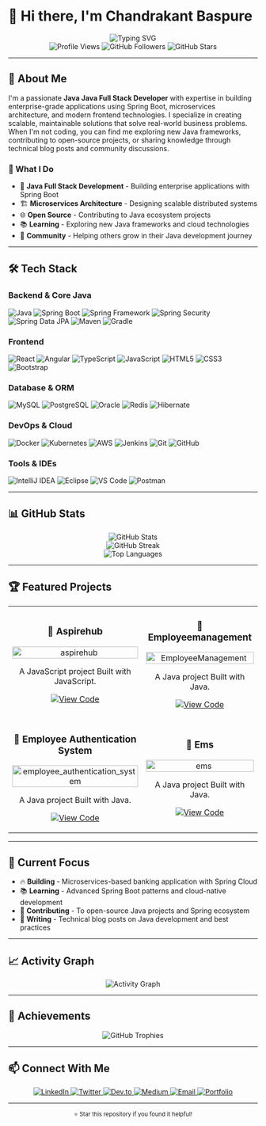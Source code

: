# 👋 Hi there, I'm Chandrakant Baspure

<div align="center">
  <img src="https://readme-typing-svg.herokuapp.com?font=Fira+Code&weight=500&size=28&pause=1000&color=6366F1&center=true&vCenter=true&width=435&lines=Java+Full+Stack+Developer;Spring+Boot+Expert;Microservices+Architect;Problem+Solver" alt="Typing SVG" />
</div>

<div align="center">
  <img src="https://komarev.com/ghpvc/?username=chandrakantbaspure&style=flat-square&color=blue" alt="Profile Views" />
  <img src="https://img.shields.io/github/followers/chandrakantbaspure?label=Followers&style=social" alt="GitHub Followers" />
  <img src="https://img.shields.io/github/stars/chandrakantbaspure?label=Stars&style=social" alt="GitHub Stars" />
</div>

---

## 🚀 About Me

I'm a passionate **Java Java Full Stack Developer** with expertise in building enterprise-grade applications using Spring Boot, microservices architecture, and modern frontend technologies. I specialize in creating scalable, maintainable solutions that solve real-world business problems. When I'm not coding, you can find me exploring new Java frameworks, contributing to open-source projects, or sharing knowledge through technical blog posts and community discussions.

### 🎯 What I Do
- 🔧 **Java Full Stack Development** - Building enterprise applications with Spring Boot
- 🏗️ **Microservices Architecture** - Designing scalable distributed systems
- 🌐 **Open Source** - Contributing to Java ecosystem projects
- 📚 **Learning** - Exploring new Java frameworks and cloud technologies
- 🤝 **Community** - Helping others grow in their Java development journey

---

## 🛠️ Tech Stack

### Backend & Core Java
![Java](https://img.shields.io/badge/Java-ED8B00?style=for-the-badge&logo=java&logoColor=white)
![Spring Boot](https://img.shields.io/badge/Spring_Boot-6DB33F?style=for-the-badge&logo=spring-boot&logoColor=white)
![Spring Framework](https://img.shields.io/badge/Spring-6DB33F?style=for-the-badge&logo=spring&logoColor=white)
![Spring Security](https://img.shields.io/badge/Spring_Security-6DB33F?style=for-the-badge&logo=spring-security&logoColor=white)
![Spring Data JPA](https://img.shields.io/badge/Spring_Data_JPA-6DB33F?style=for-the-badge&logo=spring&logoColor=white)
![Maven](https://img.shields.io/badge/Maven-C71A36?style=for-the-badge&logo=apache-maven&logoColor=white)
![Gradle](https://img.shields.io/badge/Gradle-02303A?style=for-the-badge&logo=gradle&logoColor=white)

### Frontend
![React](https://img.shields.io/badge/React-20232A?style=for-the-badge&logo=react&logoColor=61DAFB)
![Angular](https://img.shields.io/badge/Angular-DD0031?style=for-the-badge&logo=angular&logoColor=white)
![TypeScript](https://img.shields.io/badge/TypeScript-007ACC?style=for-the-badge&logo=typescript&logoColor=white)
![JavaScript](https://img.shields.io/badge/JavaScript-F7DF1E?style=for-the-badge&logo=javascript&logoColor=black)
![HTML5](https://img.shields.io/badge/HTML5-E34F26?style=for-the-badge&logo=html5&logoColor=white)
![CSS3](https://img.shields.io/badge/CSS3-1572B6?style=for-the-badge&logo=css3&logoColor=white)
![Bootstrap](https://img.shields.io/badge/Bootstrap-563D7C?style=for-the-badge&logo=bootstrap&logoColor=white)

### Database & ORM
![MySQL](https://img.shields.io/badge/MySQL-00000F?style=for-the-badge&logo=mysql&logoColor=white)
![PostgreSQL](https://img.shields.io/badge/PostgreSQL-316192?style=for-the-badge&logo=postgresql&logoColor=white)
![Oracle](https://img.shields.io/badge/Oracle-F80000?style=for-the-badge&logo=oracle&logoColor=white)
![Redis](https://img.shields.io/badge/Redis-DC382D?style=for-the-badge&logo=redis&logoColor=white)
![Hibernate](https://img.shields.io/badge/Hibernate-59666C?style=for-the-badge&logo=hibernate&logoColor=white)

### DevOps & Cloud
![Docker](https://img.shields.io/badge/Docker-2496ED?style=for-the-badge&logo=docker&logoColor=white)
![Kubernetes](https://img.shields.io/badge/Kubernetes-326CE5?style=for-the-badge&logo=kubernetes&logoColor=white)
![AWS](https://img.shields.io/badge/AWS-FF9900?style=for-the-badge&logo=amazonaws&logoColor=white)
![Jenkins](https://img.shields.io/badge/Jenkins-D24939?style=for-the-badge&logo=jenkins&logoColor=white)
![Git](https://img.shields.io/badge/Git-F05032?style=for-the-badge&logo=git&logoColor=white)
![GitHub](https://img.shields.io/badge/GitHub-100000?style=for-the-badge&logo=github&logoColor=white)

### Tools & IDEs
![IntelliJ IDEA](https://img.shields.io/badge/IntelliJ_IDEA-000000?style=for-the-badge&logo=intellij-idea&logoColor=white)
![Eclipse](https://img.shields.io/badge/Eclipse-2C2255?style=for-the-badge&logo=eclipse&logoColor=white)
![VS Code](https://img.shields.io/badge/VS_Code-007ACC?style=for-the-badge&logo=visual-studio-code&logoColor=white)
![Postman](https://img.shields.io/badge/Postman-FF6C37?style=for-the-badge&logo=postman&logoColor=white)

---

## 📊 GitHub Stats

<div align="center">
  <img src="https://github-readme-stats.vercel.app/api?username=chandrakantbaspure&show_icons=true&theme=radical&hide_border=true&bg_color=0D1117&title_color=6366F1&text_color=FFFFFF&icon_color=6366F1" alt="GitHub Stats" />
</div>

<div align="center">
  <img src="https://github-readme-streak-stats.herokuapp.com/?user=chandrakantbaspure&theme=radical&hide_border=true&background=0D1117&stroke=6366F1&ring=6366F1&fire=6366F1&currStreakNum=FFFFFF&currStreakLabel=6366F1&sideNums=FFFFFF&sideLabels=FFFFFF&dates=FFFFFF" alt="GitHub Streak" />
</div>

<div align="center">
  <img src="https://github-readme-stats.vercel.app/api/top-langs/?username=chandrakantbaspure&layout=compact&theme=radical&hide_border=true&bg_color=0D1117&title_color=6366F1&text_color=FFFFFF" alt="Top Languages" />
</div>

---

## 🏆 Featured Projects

<table>
  <tr>
    <td width="50%">
      <h3 align="center">🚀 Aspirehub</h3>
      <div align="center">
        <a href="https://github.com/chandrakantbaspure/aspirehub" target="_blank">
          <img src="https://github-readme-stats.vercel.app/api/pin/?username=chandrakantbaspure&repo=aspirehub&theme=radical&hide_border=true&bg_color=0D1117&title_color=6366F1&text_color=FFFFFF" width="100%" alt="aspirehub"/>
        </a>
      </div>
      <p align="center">
        A JavaScript project Built with JavaScript.
      </p>
      <p align="center">
        <a href="https://github.com/chandrakantbaspure/aspirehub" target="_blank">
          <img src="https://img.shields.io/badge/Code-000000?style=for-the-badge&logo=github&logoColor=white" alt="View Code"/>
        </a>
      </p>
    </td>
    <td width="50%">
      <h3 align="center">🚀 Employeemanagement</h3>
      <div align="center">
        <a href="https://github.com/chandrakantbaspure/EmployeeManagement" target="_blank">
          <img src="https://github-readme-stats.vercel.app/api/pin/?username=chandrakantbaspure&repo=EmployeeManagement&theme=radical&hide_border=true&bg_color=0D1117&title_color=6366F1&text_color=FFFFFF" width="100%" alt="EmployeeManagement"/>
        </a>
      </div>
      <p align="center">
        A Java project Built with Java.
      </p>
      <p align="center">
        <a href="https://github.com/chandrakantbaspure/EmployeeManagement" target="_blank">
          <img src="https://img.shields.io/badge/Code-000000?style=for-the-badge&logo=github&logoColor=white" alt="View Code"/>
        </a>
      </p>
    </td>
  </tr>
  <tr>
    <td width="50%">
      <h3 align="center">🚀 Employee Authentication System</h3>
      <div align="center">
        <a href="https://github.com/chandrakantbaspure/employee_authentication_system" target="_blank">
          <img src="https://github-readme-stats.vercel.app/api/pin/?username=chandrakantbaspure&repo=employee_authentication_system&theme=radical&hide_border=true&bg_color=0D1117&title_color=6366F1&text_color=FFFFFF" width="100%" alt="employee_authentication_system"/>
        </a>
      </div>
      <p align="center">
        A Java project Built with Java.
      </p>
      <p align="center">
        <a href="https://github.com/chandrakantbaspure/employee_authentication_system" target="_blank">
          <img src="https://img.shields.io/badge/Code-000000?style=for-the-badge&logo=github&logoColor=white" alt="View Code"/>
        </a>
      </p>
    </td>
    <td width="50%">
      <h3 align="center">🚀 Ems</h3>
      <div align="center">
        <a href="https://github.com/chandrakantbaspure/ems" target="_blank">
          <img src="https://github-readme-stats.vercel.app/api/pin/?username=chandrakantbaspure&repo=ems&theme=radical&hide_border=true&bg_color=0D1117&title_color=6366F1&text_color=FFFFFF" width="100%" alt="ems"/>
        </a>
      </div>
      <p align="center">
        A Java project Built with Java.
      </p>
      <p align="center">
        <a href="https://github.com/chandrakantbaspure/ems" target="_blank">
          <img src="https://img.shields.io/badge/Code-000000?style=for-the-badge&logo=github&logoColor=white" alt="View Code"/>
        </a>
      </p>
    </td>
  </tr>
</table>

---

## 🎯 Current Focus

- 🔥 **Building** - Microservices-based banking application with Spring Cloud
- 📚 **Learning** - Advanced Spring Boot patterns and cloud-native development
- 🤝 **Contributing** - To open-source Java projects and Spring ecosystem
- 📝 **Writing** - Technical blog posts on Java development and best practices

---

## 📈 Activity Graph

<div align="center">
  <img src="https://github-readme-activity-graph.vercel.app/graph?username=chandrakantbaspure&theme=radical&hide_border=true&bg_color=0D1117&color=6366F1&line=6366F1&point=FFFFFF" alt="Activity Graph" />
</div>

---

## 🏅 Achievements

<div align="center">
  <img src="https://github-profile-trophy.vercel.app/?username=chandrakantbaspure&theme=radical&no-frame=true&no-bg=true&margin-w=4&row=1&column=7" alt="GitHub Trophies" />
</div>

---

## 📫 Connect With Me

<div align="center">
  <a href="https://www.linkedin.com/in/chandrakant-baspure-158988201/" target="_blank">
    <img src="https://img.shields.io/badge/LinkedIn-0077B5?style=for-the-badge&logo=linkedin&logoColor=white" alt="LinkedIn"/>
  </a>
  <a href="https://twitter.com/chandrakantbaspure" target="_blank">
    <img src="https://img.shields.io/badge/Twitter-1DA1F2?style=for-the-badge&logo=twitter&logoColor=white" alt="Twitter"/>
  </a>
  <a href="https://dev.to/chandrakantbaspure" target="_blank">
    <img src="https://img.shields.io/badge/dev.to-0A0A0A?style=for-the-badge&logo=dev.to&logoColor=white" alt="Dev.to"/>
  </a>
  <a href="https://medium.com/@chandrakantbaspure" target="_blank">
    <img src="https://img.shields.io/badge/Medium-12100E?style=for-the-badge&logo=medium&logoColor=white" alt="Medium"/>
  </a>
  <a href="mailto:baspurechandrakant1996@gmail.com">
    <img src="https://img.shields.io/badge/Email-D14836?style=for-the-badge&logo=gmail&logoColor=white" alt="Email"/>
  </a>
  <a href="https://www.chandrakantbaspure.com" target="_blank">
    <img src="https://img.shields.io/badge/Portfolio-6366F1?style=for-the-badge&logo=vercel&logoColor=white" alt="Portfolio"/>
  </a>
</div>

---



<div align="center">
  <sub>⭐ Star this repository if you found it helpful!</sub>
</div> 